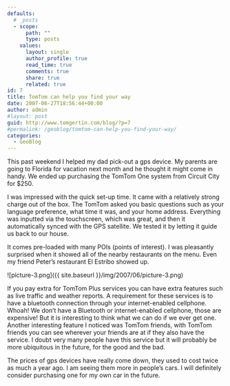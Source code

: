```yaml
---
defaults:
  # _posts
  - scope:
      path: ""
      type: posts
    values:
      layout: single
      author_profile: true
      read_time: true
      comments: true
      share: true
      related: true
id: 7
title: TomTom can help you find your way
date: 2007-06-27T18:56:44+00:00
author: admin
#layout: post
guid: http://www.tomgertin.com/blog/?p=7
#permalink: /geoblog/tomtom-can-help-you-find-your-way/
categories:
  - GeoBlog
---
```

This past weekend I helped my dad pick-out a gps device. My parents are going to Florida for vacation next month and he thought it might come in handy. We ended up purchasing the TomTom One system from Circuit City for $250.

I was impressed with the quick set-up time. It came with a relatively strong charge out of the box. The TomTom asked you basic questions such as your language preference, what time it was, and your home address. Everything was inputted via the touchscreen, which was great, and then it automatically synced with the GPS satellite. We tested it by letting it guide us back to our house.

It comes pre-loaded with many POIs (points of interest). I was pleasantly surprised when it showed all of the nearby restaurants on the menu. Even my friend Peter’s restaurant El Estribo showed up.

![picture-3.png]({{ site.baseurl }}/img/2007/06/picture-3.png)

If you pay extra for TomTom Plus services you can have extra features such as live traffic and weather reports. A requirement for these services is to have a bluetooth connection through your internet-enabled cellphone. Whoah! We don’t have a Bluetooth or internet-enabled cellphone, those are expensive! But it is interesting to think what we can do if we ever get one. Another interesting feature I noticed was TomTom friends, with TomTom friends you can see wherever your friends are at if they also have the service. I doubt very many people have this service but it will probably be more ubiquitous in the future, for the good and the bad.

The prices of gps devices have really come down, they used to cost twice as much a year ago. I am seeing them more in people’s cars. I will definitely consider purchasing one for my own car in the future.

